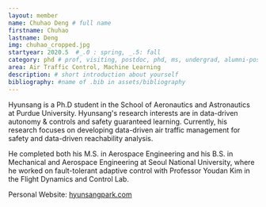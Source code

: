 ```yaml
---
layout: member
name: Chuhao Deng # full name
firstname: Chuhao
lastname: Deng
img: chuhao_cropped.jpg
startyear: 2020.5  #_.0 : spring, _.5: fall
category: phd # prof, visiting, postdoc, phd, ms, undergrad, alumni-postdoc, alumni-phd, alumni-ms, alumni-undergrad, former-visiting
area: Air Traffic Control, Machine Learning
description: # short introduction about yourself
bibliography: #name of .bib in assets/bibliography 
---
```


Hyunsang is a Ph.D student in the School of Aeronautics and Astronautics at Purdue University. Hyunsang's research interests are in data-driven autonomy & controls and safety guaranteed learning. Currently, his research focuses on developing data-driven air traffic management for safety and data-driven reachability analysis.

He completed both his M.S. in Aerospace Engineering and his B.S. in Mechanical and Aerospace Engineering at Seoul National University, where he worked on fault-tolerant adaptive control with Professor Youdan Kim in the Flight Dynamics and Control Lab. 

Personal Website: [hyunsangpark.com](https://hyunsangpark.com)

[//]: # (Do not manually add the Publications section as it will be generated from the bibfile) 
